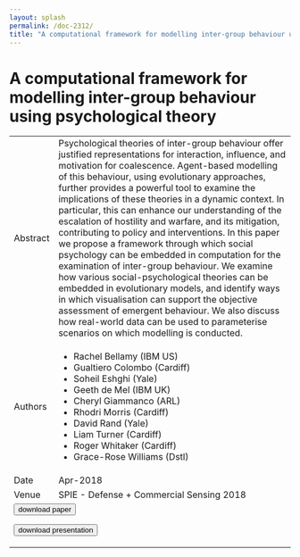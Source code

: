 ```yaml
---
layout: splash
permalink: /doc-2312/
title: "A computational framework for modelling inter-group behaviour using psychological theory"
---
```


# A computational framework for modelling inter-group behaviour using psychological theory

<table>
    <tbody>
    <tr>
        <td>Abstract</td>
        <td>Psychological theories of inter-group behaviour offer justified representations for interaction, influence, and motivation for coalescence. Agent-based modelling of this behaviour, using evolutionary approaches, further provides a powerful tool to examine the implications of these theories in a dynamic context. In particular, this can enhance our understanding of the escalation of hostility and warfare, and its mitigation, contributing to policy and interventions. In this paper we propose a framework through which social psychology can be embedded in computation for the examination of inter-group behaviour. We examine how various social-psychological theories can be embedded in evolutionary models, and identify ways in which visualisation can support the objective assessment of emergent behaviour. We also discuss how real-world data can be used to parameterise scenarios on which modelling is conducted.</td>
    </tr>
    <tr>
        <td>Authors</td>
        <td>
            <ul>
                <li>Rachel Bellamy (IBM US)</li>
                <li>Gualtiero Colombo (Cardiff)</li>
                <li>Soheil Eshghi (Yale)</li>
                <li>Geeth de Mel (IBM UK)</li>
                <li>Cheryl Giammanco (ARL)</li>
                <li>Rhodri Morris (Cardiff)</li>
                <li>David Rand (Yale)</li>
                <li>Liam Turner (Cardiff)</li>
                <li>Roger Whitaker (Cardiff)</li>
                <li>Grace-Rose Williams (Dstl)</li>
            </ul>
        </td>
    </tr>
    <tr>
        <td>Date</td>
        <td>Apr-2018</td>
    </tr>
    <tr>
        <td>Venue</td>
        <td>SPIE - Defense + Commercial Sensing 2018</td>
    </tr>
        <tr>
            <td colspan="2">
                <form method="get" action="https://ibm.box.com/v/doc-2312-paper">
                    <button type="submit">download paper</button>
                </form>
                <form method="get" action="https://ibm.box.com/v/doc-2312-slides">
                    <button type="submit">download presentation</button>
                </form>
            </td>
        </tr>
    </tbody>
</table>
